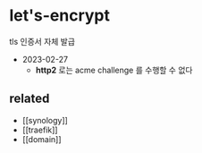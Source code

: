 # let's-encrypt

tls 인증서 자체 발급

+ 2023-02-27 
  - **http2** 로는 acme challenge 를 수행할 수 없다

## related
- [[synology]]
- [[traefik]]
- [[domain]]
